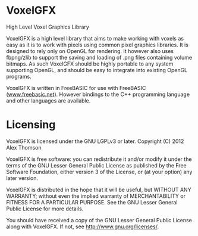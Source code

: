 VoxelGFX
========

High Level Voxel Graphics Library

VoxelGFX is a high level library that aims to make working with voxels as easy as it is to work with pixels using common pixel graphics libraries.  It is 
designed to rely only on OpenGL for rendering.  It however also uses fbpng/zlib to support the saving and loading of .png files containing volume 
bitmaps.  As such VoxelGFX should be highly portable to any system supporting OpenGL, and should be easy to integrate into existing OpenGL programs.

VoxelGFX is written in FreeBASIC for use with FreeBASIC (<a href="http://www.freebasic.net">www.freebasic.net</a>).  However bindings to the C++ 
programming language and other languages are available.


Licensing
=========

 VoxelGFX is licensed under the GNU LGPLv3 or later.
   Copyright (C) 2012 Alex Thomson

 VoxelGFX is free software: you can redistribute it and/or modify
 it under the terms of the GNU Lesser General Public License as published by
 the Free Software Foundation, either version 3 of the License, or
 (at your option) any later version.

 VoxelGFX is distributed in the hope that it will be useful,
 but WITHOUT ANY WARRANTY; without even the implied warranty of
 MERCHANTABILITY or FITNESS FOR A PARTICULAR PURPOSE.  See the
 GNU Lesser General Public License for more details.

 You should have received a copy of the GNU Lesser General Public License
 along with VoxelGFX.  If not, see <http://www.gnu.org/licenses/>.
